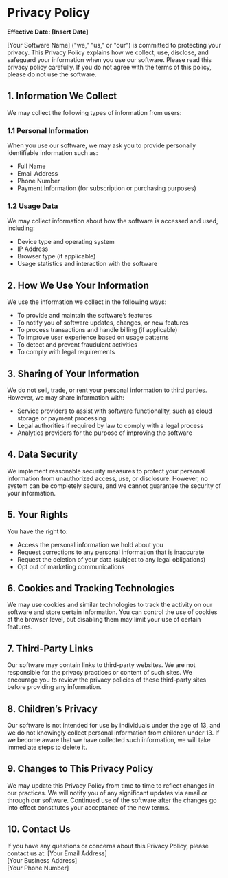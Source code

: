 
# Privacy Policy

**Effective Date: [Insert Date]**

[Your Software Name] ("we," "us," or "our") is committed to protecting your privacy. This Privacy Policy explains how we collect, use, disclose, and safeguard your information when you use our software. Please read this privacy policy carefully. If you do not agree with the terms of this policy, please do not use the software.

## 1. Information We Collect
We may collect the following types of information from users:

### 1.1 Personal Information
When you use our software, we may ask you to provide personally identifiable information such as:
- Full Name
- Email Address
- Phone Number
- Payment Information (for subscription or purchasing purposes)

### 1.2 Usage Data
We may collect information about how the software is accessed and used, including:
- Device type and operating system
- IP Address
- Browser type (if applicable)
- Usage statistics and interaction with the software

## 2. How We Use Your Information
We use the information we collect in the following ways:
- To provide and maintain the software’s features
- To notify you of software updates, changes, or new features
- To process transactions and handle billing (if applicable)
- To improve user experience based on usage patterns
- To detect and prevent fraudulent activities
- To comply with legal requirements

## 3. Sharing of Your Information
We do not sell, trade, or rent your personal information to third parties. However, we may share information with:
- Service providers to assist with software functionality, such as cloud storage or payment processing
- Legal authorities if required by law to comply with a legal process
- Analytics providers for the purpose of improving the software

## 4. Data Security
We implement reasonable security measures to protect your personal information from unauthorized access, use, or disclosure. However, no system can be completely secure, and we cannot guarantee the security of your information.

## 5. Your Rights
You have the right to:
- Access the personal information we hold about you
- Request corrections to any personal information that is inaccurate
- Request the deletion of your data (subject to any legal obligations)
- Opt out of marketing communications

## 6. Cookies and Tracking Technologies
We may use cookies and similar technologies to track the activity on our software and store certain information. You can control the use of cookies at the browser level, but disabling them may limit your use of certain features.

## 7. Third-Party Links
Our software may contain links to third-party websites. We are not responsible for the privacy practices or content of such sites. We encourage you to review the privacy policies of these third-party sites before providing any information.

## 8. Children’s Privacy
Our software is not intended for use by individuals under the age of 13, and we do not knowingly collect personal information from children under 13. If we become aware that we have collected such information, we will take immediate steps to delete it.

## 9. Changes to This Privacy Policy
We may update this Privacy Policy from time to time to reflect changes in our practices. We will notify you of any significant updates via email or through our software. Continued use of the software after the changes go into effect constitutes your acceptance of the new terms.

## 10. Contact Us
If you have any questions or concerns about this Privacy Policy, please contact us at:
[Your Email Address]  
[Your Business Address]  
[Your Phone Number]  
